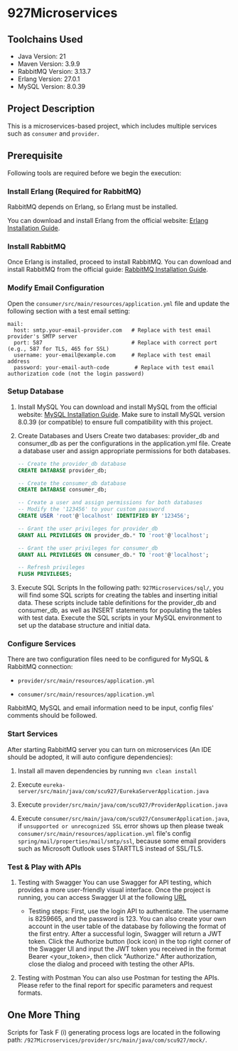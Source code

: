 # 927Microservices

## Toolchains Used

- Java Version: 21
- Maven Version: 3.9.9
- RabbitMQ Version: 3.13.7
- Erlang Version: 27.0.1
- MySQL Version: 8.0.39

## Project Description

This is a microservices-based project, which includes multiple services such as `consumer` and `provider`.

## Prerequisite

Following tools are required before we begin the execution:

### Install Erlang (Required for RabbitMQ)

RabbitMQ depends on Erlang, so Erlang must be installed.

You can download and install Erlang from the official website: [Erlang Installation Guide](https://www.erlang.org/downloads).

### Install RabbitMQ

Once Erlang is installed, proceed to install RabbitMQ. You can download and install RabbitMQ from the official guide: [RabbitMQ Installation Guide](https://www.rabbitmq.com/download.html).

### Modify Email Configuration

Open the `consumer/src/main/resources/application.yml` file and update the following section with a test email setting:

```
mail:
  host: smtp.your-email-provider.com   # Replace with test email provider's SMTP server
  port: 587                            # Replace with correct port (e.g., 587 for TLS, 465 for SSL)
  username: your-email@example.com     # Replace with test email address
  password: your-email-auth-code        # Replace with test email authorization code (not the login password) 
```

### Setup Database

1. Install MySQL
    You can download and install MySQL from the official website: [MySQL Installation Guide](https://dev.mysql.com/downloads/mysql/).
    Make sure to install MySQL version 8.0.39 (or compatible) to ensure full compatibility with this project.

2. Create Databases and Users
    Create two databases: provider_db and consumer_db as per the configurations in the application.yml file. Create a database user and assign appropriate permissions for both databases.
   
   ```sql
   -- Create the provider_db database
   CREATE DATABASE provider_db;
   
   -- Create the consumer_db database
   CREATE DATABASE consumer_db;
   
   -- Create a user and assign permissions for both databases
   -- Modify the '123456' to your custom password
   CREATE USER 'root'@'localhost' IDENTIFIED BY '123456';
   
   -- Grant the user privileges for provider_db
   GRANT ALL PRIVILEGES ON provider_db.* TO 'root'@'localhost';
   
   -- Grant the user privileges for consumer_db
   GRANT ALL PRIVILEGES ON consumer_db.* TO 'root'@'localhost';
   
   -- Refresh privileges
   FLUSH PRIVILEGES;
   ```

3. Execute SQL Scripts
   In the following path: `927Microservices/sql/`, you will find some SQL scripts for creating the tables and inserting initial data. These scripts include table definitions for the provider_db and consumer_db, as well as INSERT statements for populating the tables with test data. Execute the SQL scripts in your MySQL environment to set up the database structure and initial data.

### Configure Services

There are two configuration files need to be configured for MySQL & RabbitMQ connection:

- `provider/src/main/resources/application.yml`

- `consumer/src/main/resources/application.yml`

RabbitMQ, MySQL and email information need to be input, config files' comments should be followed.

### Start Services

After starting  RabbitMQ server you can turn on microservices (An IDE should be adopted, it will auto configure dependencies):

1. Install all maven dependencies by running `mvn clean install`

2. Execute `eureka-server/src/main/java/com/scu927/EurekaServerApplication.java`

3. Execute `provider/src/main/java/com/scu927/ProviderApplication.java`

4. Execute `consumer/src/main/java/com/scu927/ConsumerApplication.java`, if `unsupported or unrecognized SSL` error shows up then please tweak `consumer/src/main/resources/application.yml` file's config `spring/mail/properties/mail/smtp/ssl`, because some email providers such as Microsoft Outlook uses STARTTLS instead of SSL/TLS.

### Test & Play with APIs

1. Testing with Swagger
   You can use Swagger for API testing, which provides a more user-friendly visual interface. Once the project is running, you can access Swagger UI at the following [URL](http://127.0.0.1:8082/swagger-ui/index.html)
   
   - Testing steps:
     First, use the login API to authenticate. The username is 8259665, and the password is 123. You can also create your own account in the user table of the database by following the format of the first entry.
     After a successful login, Swagger will return a JWT token. Click the Authorize button (lock icon) in the top right corner of the Swagger UI and input the JWT token you received in the format Bearer <your_token>, then click "Authorize." After authorization, close the dialog and proceed with testing the other APIs.

2. Testing with Postman
   You can also use Postman for testing the APIs. Please refer to the final report for specific parameters and request formats.

## One More Thing

Scripts for Task F (i) generating process logs are located in the following path: `/927Microservices/provider/src/main/java/com/scu927/mock/`.
